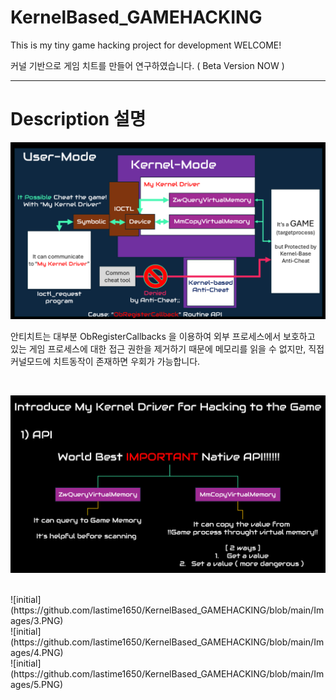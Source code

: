 # KernelBased_GAMEHACKING
This is my tiny game hacking project for development WELCOME! 


커널 기반으로 게임 치트를 만들어 연구하였습니다. ( Beta Version NOW ) 


---



# Description 설명 

![initial](https://github.com/lastime1650/KernelBased_GAMEHACKING/blob/main/Images/1.PNG)

안티치트는 대부분 ObRegisterCallbacks 을 이용하여 외부 프로세스에서 보호하고 있는 게임 프로세스에 대한 접근 권한을 제거하기 때문에
메모리를 읽을 수 없지만, 직접 커널모드에 치트동작이 존재하면 우회가 가능합니다.

<br>

![initial](https://github.com/lastime1650/KernelBased_GAMEHACKING/blob/main/Images/2.PNG)

<br>
![initial](https://github.com/lastime1650/KernelBased_GAMEHACKING/blob/main/Images/3.PNG)

<br>
![initial](https://github.com/lastime1650/KernelBased_GAMEHACKING/blob/main/Images/4.PNG)

<br>
![initial](https://github.com/lastime1650/KernelBased_GAMEHACKING/blob/main/Images/5.PNG)

<br>
